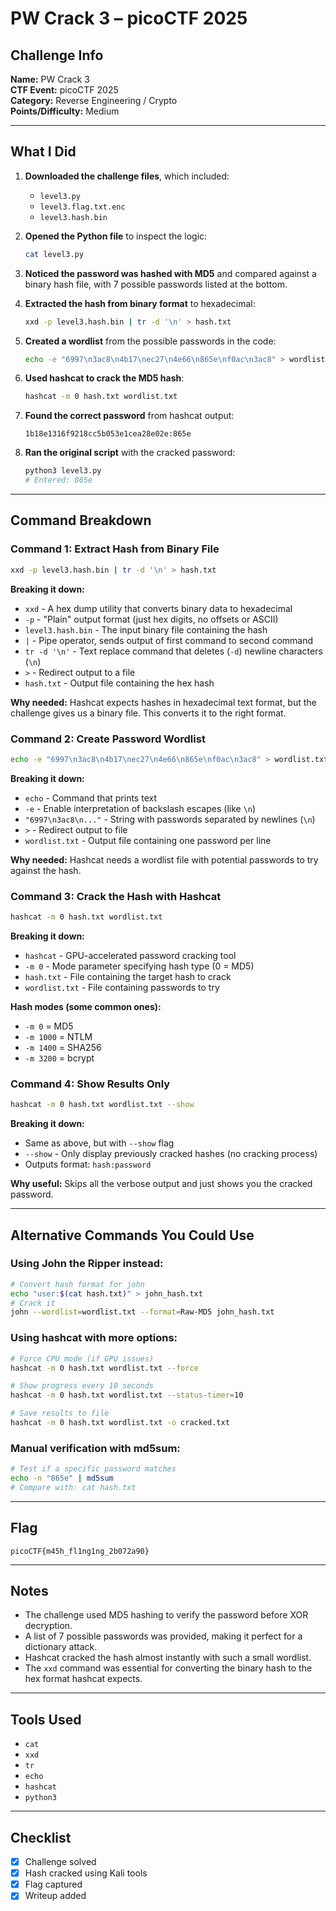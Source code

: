 # PW Crack 3 – picoCTF 2025

## Challenge Info
**Name:** PW Crack 3  
**CTF Event:** picoCTF 2025  
**Category:** Reverse Engineering / Crypto  
**Points/Difficulty:** Medium  

---

## What I Did

1. **Downloaded the challenge files**, which included:
   - `level3.py`
   - `level3.flag.txt.enc`
   - `level3.hash.bin`

2. **Opened the Python file** to inspect the logic:
   ```bash
   cat level3.py
   ```

3. **Noticed the password was hashed with MD5** and compared against a binary hash file, with 7 possible passwords listed at the bottom.

4. **Extracted the hash from binary format** to hexadecimal:
   ```bash
   xxd -p level3.hash.bin | tr -d '\n' > hash.txt
   ```

5. **Created a wordlist** from the possible passwords in the code:
   ```bash
   echo -e "6997\n3ac8\n4b17\nec27\n4e66\n865e\nf0ac\n3ac8" > wordlist.txt
   ```

6. **Used hashcat to crack the MD5 hash**:
   ```bash
   hashcat -m 0 hash.txt wordlist.txt
   ```

7. **Found the correct password** from hashcat output:
   ```
   1b18e1316f9218cc5b053e1cea28e02e:865e
   ```

8. **Ran the original script** with the cracked password:
   ```bash
   python3 level3.py
   # Entered: 865e
   ```

---

## Command Breakdown

### Command 1: Extract Hash from Binary File
```bash
xxd -p level3.hash.bin | tr -d '\n' > hash.txt
```

**Breaking it down:**
- `xxd` - A hex dump utility that converts binary data to hexadecimal
- `-p` - "Plain" output format (just hex digits, no offsets or ASCII)
- `level3.hash.bin` - The input binary file containing the hash
- `|` - Pipe operator, sends output of first command to second command
- `tr -d '\n'` - Text replace command that deletes (`-d`) newline characters (`\n`)
- `>` - Redirect output to a file
- `hash.txt` - Output file containing the hex hash

**Why needed:** Hashcat expects hashes in hexadecimal text format, but the challenge gives us a binary file. This converts it to the right format.

### Command 2: Create Password Wordlist
```bash
echo -e "6997\n3ac8\n4b17\nec27\n4e66\n865e\nf0ac\n3ac8" > wordlist.txt
```

**Breaking it down:**
- `echo` - Command that prints text
- `-e` - Enable interpretation of backslash escapes (like `\n`)
- `"6997\n3ac8\n..."` - String with passwords separated by newlines (`\n`)
- `>` - Redirect output to file
- `wordlist.txt` - Output file containing one password per line

**Why needed:** Hashcat needs a wordlist file with potential passwords to try against the hash.

### Command 3: Crack the Hash with Hashcat
```bash
hashcat -m 0 hash.txt wordlist.txt
```

**Breaking it down:**
- `hashcat` - GPU-accelerated password cracking tool
- `-m 0` - Mode parameter specifying hash type (0 = MD5)
- `hash.txt` - File containing the target hash to crack
- `wordlist.txt` - File containing passwords to try

**Hash modes (some common ones):**
- `-m 0` = MD5
- `-m 1000` = NTLM
- `-m 1400` = SHA256
- `-m 3200` = bcrypt

### Command 4: Show Results Only
```bash
hashcat -m 0 hash.txt wordlist.txt --show
```

**Breaking it down:**
- Same as above, but with `--show` flag
- `--show` - Only display previously cracked hashes (no cracking process)
- Outputs format: `hash:password`

**Why useful:** Skips all the verbose output and just shows you the cracked password.

---

## Alternative Commands You Could Use

### Using John the Ripper instead:
```bash
# Convert hash format for john
echo "user:$(cat hash.txt)" > john_hash.txt
# Crack it
john --wordlist=wordlist.txt --format=Raw-MD5 john_hash.txt
```

### Using hashcat with more options:
```bash
# Force CPU mode (if GPU issues)
hashcat -m 0 hash.txt wordlist.txt --force

# Show progress every 10 seconds
hashcat -m 0 hash.txt wordlist.txt --status-timer=10

# Save results to file
hashcat -m 0 hash.txt wordlist.txt -o cracked.txt
```

### Manual verification with md5sum:
```bash
# Test if a specific password matches
echo -n "865e" | md5sum
# Compare with: cat hash.txt
```

---

## Flag
`picoCTF{m45h_fl1ng1ng_2b072a90}`

---

## Notes
- The challenge used MD5 hashing to verify the password before XOR decryption.
- A list of 7 possible passwords was provided, making it perfect for a dictionary attack.
- Hashcat cracked the hash almost instantly with such a small wordlist.
- The `xxd` command was essential for converting the binary hash to the hex format hashcat expects.

---

## Tools Used
- `cat`
- `xxd`
- `tr`
- `echo`
- `hashcat`
- `python3`

---

## Checklist
- [x] Challenge solved  
- [x] Hash cracked using Kali tools  
- [x] Flag captured  
- [x] Writeup added
